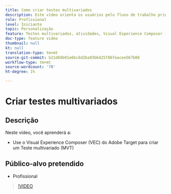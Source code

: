 ```yaml
---
title: Como criar testes multivariados
description: Este vídeo orienta os usuários pelo fluxo de trabalho principal para criar um Teste multivariado (MVT) no Adobe Target. Saiba mais sobre as etapas para criar e interpretar MVTs.
role: Profissional
level: Iniciante
topic: Personalização
feature: Testes multivariados, atividades, Visual Experience Composer (VEC)
doc-type: feature video
thumbnail: null
kt: null
translation-type: tm+mt
source-git-commit: b21d69b01e6bc6d2ba93b6425f86feacee567b06
workflow-type: tm+mt
source-wordcount: '70'
ht-degree: 1%

---
```



# Criar testes multivariados

## Descrição

Neste vídeo, você aprenderá a:

* Use o Visual Experience Composer (VEC) do Adobe Target para criar um Teste multivariado (MVT)

## Público-alvo pretendido

* Profissional

>[!VIDEO](https://video.tv.adobe.com/v/17395/?quality=12)